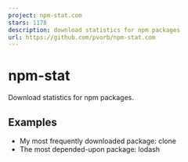 ```yaml
---
project: npm-stat.com
stars: 1178
description: download statistics for npm packages
url: https://github.com/pvorb/npm-stat.com
---
```


npm-stat
========

Download statistics for npm packages.

Examples
--------

-   My most frequently downloaded package: clone
-   The most depended-upon package: lodash

